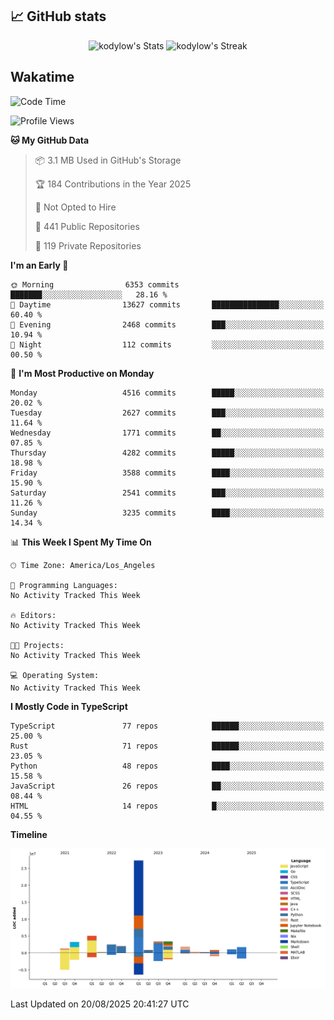 ## 📈 GitHub stats
<!--START_SECTION:github-->
<div class="badges-githubstats">
  <p align="center">
    <img src="https://github-readme-stats.vercel.app/api?username=kodylow&theme=tokyonight&show_icons=true&hide_border=true&count_private=true" alt="kodylow's Stats" height="165">
    <img src="https://github-readme-streak-stats.herokuapp.com/?user=kodylow&theme=tokyonight&hide_border=true" alt="kodylow's Streak" height="165">
  </p>
</div>
<!--END_SECTION:github-->

## Wakatime 
<!--START_SECTION:waka-->
![Code Time](http://img.shields.io/badge/Code%20Time-1%2C294%20hrs%2031%20mins-blue)

![Profile Views](http://img.shields.io/badge/Profile%20Views-0-blue)

**🐱 My GitHub Data** 

> 📦 3.1 MB Used in GitHub's Storage 
 > 
> 🏆 184 Contributions in the Year 2025
 > 
> 🚫 Not Opted to Hire
 > 
> 📜 441 Public Repositories 
 > 
> 🔑 119 Private Repositories 
 > 
**I'm an Early 🐤** 

```text
🌞 Morning                6353 commits        ███████░░░░░░░░░░░░░░░░░░   28.16 % 
🌆 Daytime                13627 commits       ███████████████░░░░░░░░░░   60.40 % 
🌃 Evening                2468 commits        ███░░░░░░░░░░░░░░░░░░░░░░   10.94 % 
🌙 Night                  112 commits         ░░░░░░░░░░░░░░░░░░░░░░░░░   00.50 % 
```
📅 **I'm Most Productive on Monday** 

```text
Monday                   4516 commits        █████░░░░░░░░░░░░░░░░░░░░   20.02 % 
Tuesday                  2627 commits        ███░░░░░░░░░░░░░░░░░░░░░░   11.64 % 
Wednesday                1771 commits        ██░░░░░░░░░░░░░░░░░░░░░░░   07.85 % 
Thursday                 4282 commits        █████░░░░░░░░░░░░░░░░░░░░   18.98 % 
Friday                   3588 commits        ████░░░░░░░░░░░░░░░░░░░░░   15.90 % 
Saturday                 2541 commits        ███░░░░░░░░░░░░░░░░░░░░░░   11.26 % 
Sunday                   3235 commits        ████░░░░░░░░░░░░░░░░░░░░░   14.34 % 
```


📊 **This Week I Spent My Time On** 

```text
🕑︎ Time Zone: America/Los_Angeles

💬 Programming Languages: 
No Activity Tracked This Week

🔥 Editors: 
No Activity Tracked This Week

🐱‍💻 Projects: 
No Activity Tracked This Week

💻 Operating System: 
No Activity Tracked This Week
```

**I Mostly Code in TypeScript** 

```text
TypeScript               77 repos            ██████░░░░░░░░░░░░░░░░░░░   25.00 % 
Rust                     71 repos            ██████░░░░░░░░░░░░░░░░░░░   23.05 % 
Python                   48 repos            ████░░░░░░░░░░░░░░░░░░░░░   15.58 % 
JavaScript               26 repos            ██░░░░░░░░░░░░░░░░░░░░░░░   08.44 % 
HTML                     14 repos            █░░░░░░░░░░░░░░░░░░░░░░░░   04.55 % 
```



**Timeline**

![Lines of Code chart](https://raw.githubusercontent.com/Kodylow/Kodylow/master/assets/bar_graph.png)


 Last Updated on 20/08/2025 20:41:27 UTC
<!--END_SECTION:waka-->

